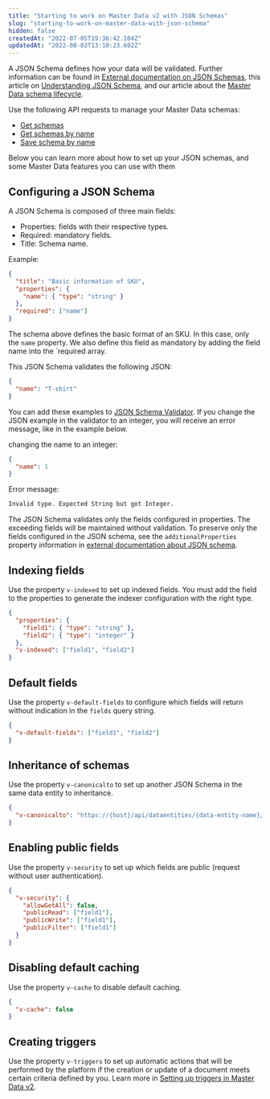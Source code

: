 ```yaml
---
title: "Starting to work on Master Data v2 with JSON Schemas"
slug: "starting-to-work-on-master-data-with-json-schema"
hidden: false
createdAt: "2022-07-05T19:36:42.104Z"
updatedAt: "2022-08-03T13:10:23.602Z"
---
```


A JSON Schema defines how your data will be validated. Further information can be found in [External documentation on JSON Schemas](http://json-schema.org), this article on [Understanding JSON Schema](https://spacetelescope.github.io/understanding-json-schema), and our article about the [Master Data schema lifecycle](https://developers.vtex.com/vtex-rest-api/reference/master-data-schema-lifecycle).

Use the following API requests to manage your Master Data schemas:

- [Get schemas](https://developers.vtex.com/vtex-rest-api/reference/getschemas)
- [Get schemas by name](https://developers.vtex.com/vtex-rest-api/reference/getschemabyname)
- [Save schema by name](https://developers.vtex.com/vtex-rest-api/reference/saveschemabyname)

Below you can learn more about how to set up your JSON schemas, and some Master Data features you can use with them

## Configuring a JSON Schema

A JSON Schema is composed of three main fields:

- Properties: fields with their respective types.
- Required: mandatory fields.
- Title: Schema name.

Example:

```json
{
  "title": "Basic information of SKU",
  "properties": {
    "name": { "type": "string" }
  },
  "required": ["name"]
}
```

The schema above defines the basic format of an SKU. In this case, only the `name` property. We also define this field as mandatory by adding the field name into the `required array.

This JSON Schema validates the following JSON:

```json
{
  "name": "T-shirt"
}
```

You can add these examples to [JSON Schema Validator](http://www.jsonschemavalidator.net/). If you change the JSON example in the validator to an integer, you will receive an error message, like in the example below.

changing the name to an integer:

```json
{
  "name": 1
}
```

Error message:

```sh
Invalid type. Expected String but got Integer.
```

The JSON Schema validates only the fields configured in properties. The exceeding fields will be maintained without validation. To preserve only the fields configured in the JSON schema, see the `additionalProperties` property information in [external documentation about JSON schema](https://json-schema.org/understanding-json-schema/reference/object.html#properties).

## Indexing fields

Use the property `v-indexed` to set up indexed fields. You must add the field to the properties to generate the indexer configuration with the right type.

```json
{
  "properties": {
    "field1": { "type": "string" },
    "field2": { "type": "integer" }
  },
  "v-indexed": ["field1", "field2"]
}
```

## Default fields

Use the property `v-default-fields` to configure which fields will return without indication in the `fields` query string.

```json
{
  "v-default-fields": ["field1", "field2"]
}
```

## Inheritance of schemas

Use the property `v-canonicalto` to set up another JSON Schema in the same data entity to inheritance.

```json
{
  "v-canonicalto": "https://{host}/api/dataentities/{data-entity-name}/schemas/{my-base-schema}"
}
```

## Enabling public fields

Use the property `v-security` to set up which fields are public (request without user authentication).

```json
{
  "v-security": {
    "allowGetAll": false,
    "publicRead": ["field1"],
    "publicWrite": ["field1"],
    "publicFilter": ["field1"]
  }
}
```

## Disabling default caching

Use the property `v-cache` to disable default caching.

```json
{
  "v-cache": false
}
```

## Creating triggers

Use the property `v-triggers` to set up automatic actions that will be performed by the platform if the creation or update of a document meets certain criteria defined by you. Learn more in [Setting up triggers in Master Data v2](https://developers.vtex.com/vtex-rest-api/docs/setting-up-triggers-in-master-data-v2).

